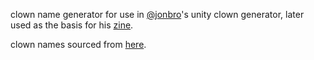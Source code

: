 clown name generator for use in [@jonbro](https://twitter.com/jonbro/)'s unity clown generator, later used as the basis for his [zine](https://twitter.com/jonbro/status/660219786123603968).

clown names sourced from [here](https://web.archive.org/web/20050307164047/http://www.clowns.dreamstation.com/clubclowns.htm).
